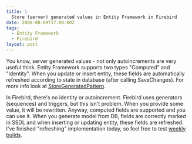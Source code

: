 ```yaml
---
title: |
  Store (server) generated values in Entity Framework in Firebird
date: 2008-08-09T17:00:00Z
tags:
  - Entity Framework
  - Firebird
layout: post
---
```

You know, server generated values - not only autoincrements are very useful think. Entity Framework supports two types "Computed" and "Identity". When you update or insert entity, these fields are automatically refreshed according to state in database (after calling SaveChanges). For more info look at [StoreGeneratedPattern][1].

In Firebird, there's no identity or autoincrement. Firebird uses generators (sequences) and triggers, but this isn't problem. When you provide some value, it will be rewritten. Anyway, computed fields are supported and you can use it. When you generate model from DB, fields are correctly marked in SSDL and when inserting or updating entity, these fields are refreshed. I've finished "refreshing" implementation today, so feel free to test [weekly builds][2].

[1]: http://msdn.microsoft.com/en-us/library/system.data.metadata.edm.storegeneratedpattern.aspx
[2]: http://netprovider.cincura.net/
